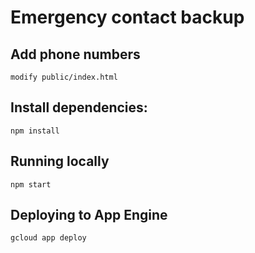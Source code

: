 # Emergency contact backup

## Add phone numbers

    modify public/index.html

##  Install dependencies:

    npm install

## Running locally

    npm start

## Deploying to App Engine

    gcloud app deploy
